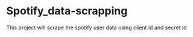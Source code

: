 # Spotify_data-scrapping
This project will scrape the spotify user data using client id and secret id
